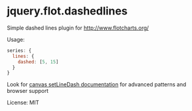# jquery.flot.dashedlines
Simple dashed lines plugin for http://www.flotcharts.org/

Usage:
```js
series: {
  lines: {
    dashed: [5, 15]
  }
}
```

Look for [canvas setLineDash documentation](https://developer.mozilla.org/en-US/docs/Web/API/CanvasRenderingContext2D.setLineDash) for advanced patterns and browser support

License: MIT
